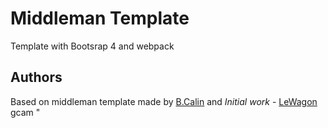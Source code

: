 # Middleman Template
Template with Bootsrap 4 and webpack


## Authors
Based on middleman template made by [B.Calin](https://github.com/benoitcalin/middleman-bootstrap4-template)  and *Initial work* - [LeWagon](https://github.com/lewagon/middleman-template)
gcam "
